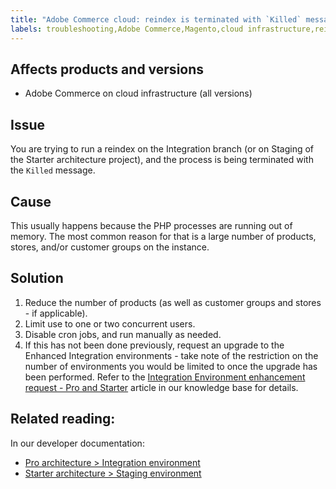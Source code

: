 ```yaml
---
title: "Adobe Commerce cloud: reindex is terminated with `Killed` message"
labels: troubleshooting,Adobe Commerce,Magento,cloud infrastructure,reindex,integration,staging,starter
---
```


## Affects products and versions

* Adobe Commerce on cloud infrastructure (all versions)

## Issue

You are trying to run a reindex on the Integration branch (or on Staging of the Starter architecture project), and the process is being terminated with the `Killed` message.

## Cause

This usually happens because the PHP processes are running out of memory.
The most common reason for that is a large number of products, stores, and/or customer groups on the instance.

## Solution

1. Reduce the number of products (as well as customer groups and stores - if applicable).
1. Limit use to one or two concurrent users.
1. Disable cron jobs, and run manually as needed.
1. If this has not been done previously, request an upgrade to the Enhanced Integration environments - take note of the restriction on the number of environments you would be limited to once the upgrade has been performed. Refer to the [Integration Environment enhancement request - Pro and Starter](https://support.magento.com/hc/en-us/articles/360043032152) article in our knowledge base for details.

## Related reading:

In our developer documentation:

* [Pro architecture > Integration environment](https://devdocs.magento.com/cloud/architecture/pro-architecture.html#cloud-arch-int)
* [Starter architecture > Staging environment](https://devdocs.magento.com/cloud/architecture/starter-architecture.html#cloud-arch-stage)
